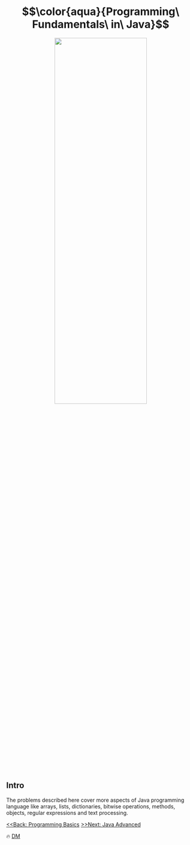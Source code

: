 # $$\color{aqua}{Programming\ Fundamentals\ in\ Java}$$

<p align="center">
  <img width="70%" height="50%" src="https://techvidvan.com/tutorials/wp-content/uploads/sites/2/2020/06/Java-Syntax-tv.jpg" />
</p>

## Intro
The problems described here cover more aspects of Java programming language like arrays, lists, dictionaries, bitwise operations, methods, objects, regular expressions and text processing.

[<<Back: Programming Basics](https://github.com/demarinov/softuni/tree/master/ProgrammingBasics-Java)
[>>Next: Java Advanced](https://github.com/demarinov/softuni/tree/master/JavaAdvancedModule)

:fire: [DM](https://github.com/demarinov)
